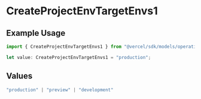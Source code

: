 # CreateProjectEnvTargetEnvs1

## Example Usage

```typescript
import { CreateProjectEnvTargetEnvs1 } from "@vercel/sdk/models/operations/createprojectenv.js";

let value: CreateProjectEnvTargetEnvs1 = "production";
```

## Values

```typescript
"production" | "preview" | "development"
```